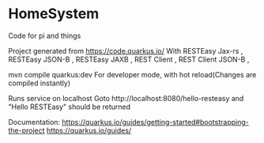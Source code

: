 # HomeSystem
Code for pi and things

Project generated from 
https://code.quarkus.io/
With RESTEasy Jax-rs , RESTEasy JSON-B , RESTEasy JAXB , REST Client , REST Client JSON-B , 

mvn compile quarkus:dev
For developer mode, with hot reload(Changes are compiled instantly)

Runs service on localhost
Goto http://localhost:8080/hello-resteasy and "Hello RESTEasy" should be returned

Documentation:
https://quarkus.io/guides/getting-started#bootstrapping-the-project
https://quarkus.io/guides/